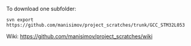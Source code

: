 To download one subfolder:
    
    svn export https://github.com/manisimov/project_scratches/trunk/GCC_STM32L053

Wiki:    https://github.com/manisimov/project_scratches/wiki
